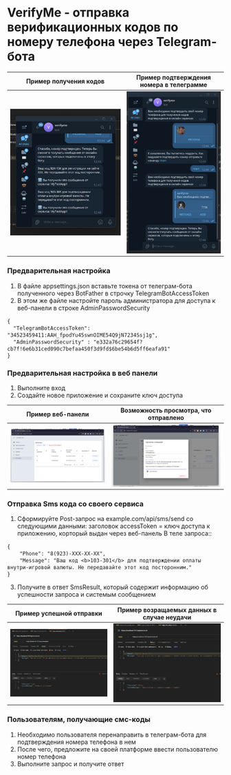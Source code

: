 # VerifyMe - отправка верификационных кодов по номеру телефона через Telegram-бота
Пример получения кодов            |  Пример подтверждения номера в телеграмме
:-------------------------:|:-------------------------:
![](/GitDemoScreenshots/Bot/exampleGetCode.png?raw=true)  |  ![](/GitDemoScreenshots/Bot/exampleStart.png?raw=true)

### Предварительная настройка
1. В файле appsettings.json вставьте токена от телеграм-бота полученного через BotFather в строчку TelegramBotAccessToken
2. В этом же файле настройте пароль администратора для доступа к веб-панели в строке AdminPasswordSecurity
```
{
  "TelegramBotAccessToken": "34523459411:AAH_fpodYu45swnOIME54Q9jN7234Ssj1g",
  "AdminPasswordSecurity" : "e332a76c29654f?cb7f!6e6b31ced090c7befaa450f3d9fd$6be54b6d5ff6eafa91"
}

```

### Предварительная настройка в веб панели
1. Выполните вход
2. Создайте новое приложение и сохраните ключ доступа

Пример веб-панели            |  Возможность просмотра, что отправлено
:-------------------------:|:-------------------------:
![](/GitDemoScreenshots/WebAdmin/exampleWeb1.png?raw=true)  |  ![](/GitDemoScreenshots/WebAdmin/exampleWeb2.png?raw=true)

### Отправка Sms кода со своего сервиса
1. Сформируйте Post-запрос на example.com/api/sms/send со следующими данными:
заголовок accessToken = ключ доступа к приложению, корторый выдан через веб-панель
В теле запроса::
```
{
    "Phone": "8(923)-XXX-XX-XX",
    "Message": "Ваш код <b>103-301</b> для подтверждении оплаты внутри-игровой валюты. Не передавайте этот код посторонним."
}
```
3. Получите в ответ SmsResult, который содержит информацию об успешности запроса и системым сообщением

Пример успешной отправки            |  Пример возращаемых данных в случае неудачи
:-------------------------:|:-------------------------:
![](/GitDemoScreenshots/Requests/exampleRequest1.png?raw=true)  |  ![](/GitDemoScreenshots/Requests/exampleRequest2.png?raw=true)

### Пользователям, получающие смс-коды
1. Необходимо пользователя перенаправить в телеграм-бота для подтверждения номера телефона в нем
2. После чего, предложите на своей платформе ввести пользователю номер телефона
3. Выполните запрос и получите ответ
